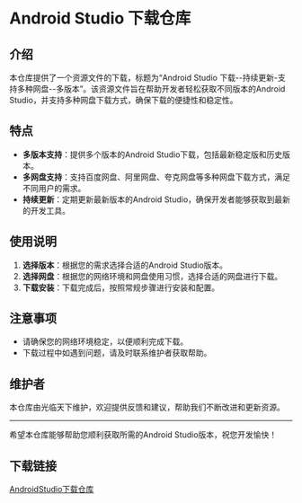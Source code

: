 # Android Studio 下载仓库

## 介绍

本仓库提供了一个资源文件的下载，标题为“Android Studio 下载--持续更新-支持多种网盘--多版本”。该资源文件旨在帮助开发者轻松获取不同版本的Android Studio，并支持多种网盘下载方式，确保下载的便捷性和稳定性。

## 特点

- **多版本支持**：提供多个版本的Android Studio下载，包括最新稳定版和历史版本。
- **多网盘支持**：支持百度网盘、阿里网盘、夸克网盘等多种网盘下载方式，满足不同用户的需求。
- **持续更新**：定期更新最新版本的Android Studio，确保开发者能够获取到最新的开发工具。

## 使用说明

1. **选择版本**：根据您的需求选择合适的Android Studio版本。
2. **选择网盘**：根据您的网络环境和网盘使用习惯，选择合适的网盘进行下载。
3. **下载安装**：下载完成后，按照常规步骤进行安装和配置。

## 注意事项

- 请确保您的网络环境稳定，以便顺利完成下载。
- 下载过程中如遇到问题，请及时联系维护者获取帮助。

## 维护者

本仓库由光临天下维护，欢迎提供反馈和建议，帮助我们不断改进和更新资源。

---

希望本仓库能够帮助您顺利获取所需的Android Studio版本，祝您开发愉快！

## 下载链接

[AndroidStudio下载仓库](https://pan.quark.cn/s/8c9d795fc870)